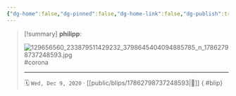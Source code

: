 ```yaml
---
{"dg-home":false,"dg-pinned":false,"dg-home-link":false,"dg-publish":true,"type":"blip","disabled rules":["yaml-title","yaml-title-alias","file-name-heading"],"title":"philipp on instagram @ 2020-12-09","created-date":"2020-12-09T10:00:00","updated-date":"2025-05-02T17:43:07","dg-path":"blips/17862798737248593.md","permalink":"/blips/17862798737248593/","dgPassFrontmatter":true}
---
```


> [!summary] **philipp**:
>
> ![129656560_233879511429232_3798645404094885785_n_17862798737248593.jpg](/img/user/attachments/129656560_233879511429232_3798645404094885785_n_17862798737248593.jpg)
> #corona
> - - -
>
> 🗓️ `Wed, Dec 9, 2020` · [[public/blips/17862798737248593\|🔗]]
{ #blip}

